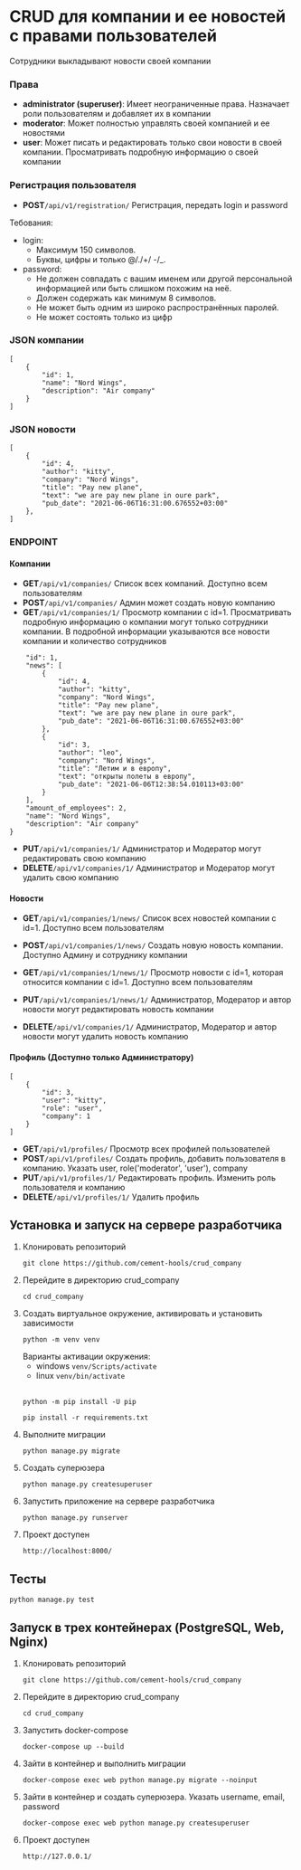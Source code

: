 # CRUD для компании и ее новостей с правами пользователей
Сотрудники выкладывают новости своей компании
### Права
- **administrator (superuser)**: Имеет неограниченные права. Назначает роли пользователям и добавляет их в компании
- **moderator**: Может полностью управлять своей компанией и ее новостями
- **user**: Может писать и редактировать только свои новости в своей компании. Просматривать подробную информацию о своей компании

### Регистрация пользователя
- **POST**```/api/v1/registration/``` Регистрация, передать login и password

Тебования:
- login:
  - Максимум 150 символов.
  - Буквы, цифры и только @/./+/ -/_.
- password:
   - Не должен совпадать с вашим именем или другой персональной информацией или быть слишком похожим на неё.
   - Должен содержать как минимум 8 символов.
   - Не может быть одним из широко распространённых паролей.
   - Не может состоять только из цифр
  
  
### JSON компании
```
[
    {
        "id": 1,
        "name": "Nord Wings",
        "description": "Air company"
    }
]
```

### JSON новости
```
[
    {
        "id": 4,
        "author": "kitty",
        "company": "Nord Wings",
        "title": "Pay new plane",
        "text": "we are pay new plane in oure park",
        "pub_date": "2021-06-06T16:31:00.676552+03:00"
    },
]
```

### ENDPOINT
#### Компании
- **GET**```/api/v1/companies/```  Список всех компаний. Доступно всем пользователям
- **POST**```/api/v1/companies/``` Админ может создать новую компанию
- **GET**```/api/v1/companies/1/``` Просмотр компании с id=1. Просматривать подробную информацию о компании могут только сотрудники компании.
В подробной информации указываются все новости компании и количество сотрудников
```{   
    "id": 1,
    "news": [
        {
            "id": 4,
            "author": "kitty",
            "company": "Nord Wings",
            "title": "Pay new plane",
            "text": "we are pay new plane in oure park",
            "pub_date": "2021-06-06T16:31:00.676552+03:00"
        },
        {
            "id": 3,
            "author": "leo",
            "company": "Nord Wings",
            "title": "Летим и в европу",
            "text": "открыты полеты в европу",
            "pub_date": "2021-06-06T12:38:54.010113+03:00"
        }
    ],
    "amount_of_employees": 2,
    "name": "Nord Wings",
    "description": "Air company"
}
```
- **PUT**```/api/v1/companies/1/```  Администратор и Модератор могут редактировать свою компанию
- **DELETE**```/api/v1/companies/1/``` Администратор и Модератор могут удалить свою компанию
#### Новости
- **GET**```/api/v1/companies/1/news/```  Список всех новостей компании с id=1. Доступно всем пользователям
- **POST**```/api/v1/companies/1/news/``` Создать новую новость компании. Доступно Админу и сотруднику компании
- **GET**```/api/v1/companies/1/news/1/``` Просмотр новости с id=1, которая относится компании с id=1. Доступно всем пользователям

- **PUT**```/api/v1/companies/1/news/1/```  Администратор, Модератор и автор новости могут редактировать новость компании
- **DELETE**```/api/v1/companies/1/``` Администратор, Модератор и автор новости могут удалить новость компанию

#### Профиль (Доступно только Администратору)
```
[
    {
        "id": 3,
        "user": "kitty",
        "role": "user",
        "company": 1
    }
]
```
- **GET**```/api/v1/profiles/``` Просмотр всех профилей пользователей
- **POST**```/api/v1/profiles/``` Создать профиль, добавить пользователя в компанию. 
  Указать user, role('moderator', 'user'), company
- **PUT**```/api/v1/profiles/1/```  Редактировать профиль. Изменить роль пользователя и компанию
- **DELETE**```/api/v1/profiles/1/``` Удалить профиль


## Установка и запуск на сервере разработчика
1. Клонировать репозиторий
    ```
    git clone https://github.com/cement-hools/crud_company
    ```
2. Перейдите в директорию crud_company
    ```
   cd crud_company
    ```
3. Создать виртуальное окружение, активировать и установить зависимости
    ``` 
   python -m venv venv
    ```
   Варианты активации окружения:
   - windows ``` venv/Scripts/activate ```
   - linux ``` venv/bin/activate ```
     <br><br>
   ```
   python -m pip install -U pip
   ```
   ```
   pip install -r requirements.txt
   ```
4. Выполните миграции
   ```
   python manage.py migrate
   ```
5. Создать суперюзера
   ```
   python manage.py createsuperuser
   ```
6. Запустить приложение на сервере разработчика
   ```
   python manage.py runserver
   ```
7. Проект доступен 
   ```
   http://localhost:8000/
   ```

## Тесты
```
python manage.py test
```

## Запуск в трех контейнерах (PostgreSQL, Web, Nginx)

1. Клонировать репозиторий
    ```
    git clone https://github.com/cement-hools/crud_company
    ```
2. Перейдите в директорию crud_company
    ```
   cd crud_company
    ```
3. Запустить docker-compose
    ```
    docker-compose up --build
    ```
4. Зайти в контейнер и выполнить миграции
    ```
    docker-compose exec web python manage.py migrate --noinput
    ```
5. Зайти в контейнер и создать суперюзера. Указать username, email, password
    ```
    docker-compose exec web python manage.py createsuperuser
    ```
7. Проект доступен 
   ```
   http://127.0.0.1/
   ```
